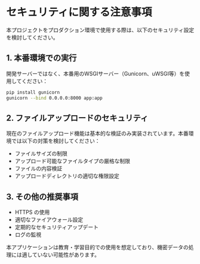# セキュリティに関する注意事項

本プロジェクトをプロダクション環境で使用する際は、以下のセキュリティ設定を検討してください。

## 1. 本番環境での実行

開発サーバーではなく、本番用のWSGIサーバー（Gunicorn、uWSGI等）を使用してください：

```bash
pip install gunicorn
gunicorn --bind 0.0.0.0:8000 app:app
```

## 2. ファイルアップロードのセキュリティ

現在のファイルアップロード機能は基本的な検証のみ実装されています。本番環境では以下の対策を検討してください：

- ファイルサイズの制限
- アップロード可能なファイルタイプの厳格な制限
- ファイルの内容検証
- アップロードディレクトリの適切な権限設定

## 3. その他の推奨事項

- HTTPS の使用
- 適切なファイアウォール設定
- 定期的なセキュリティアップデート
- ログの監視

本アプリケーションは教育・学習目的での使用を想定しており、機密データの処理には適していない可能性があります。
